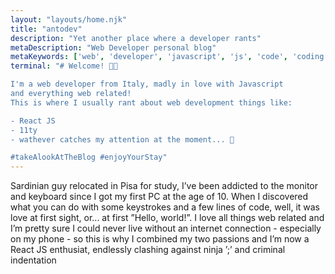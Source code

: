 ```yaml
---
layout: "layouts/home.njk"
title: "antodev"
description: "Yet another place where a developer rants"
metaDescription: "Web Developer personal blog"
metaKeywords: ['web', 'developer', 'javascript', 'js', 'code', 'coding']
terminal: "# Welcome! 🙌🏻

I'm a web developer from Italy, madly in love with Javascript
and everything web related!
This is where I usually rant about web development things like:

- React JS
- 11ty
- wathever catches my attention at the moment... 🚀

#takeAlookAtTheBlog #enjoyYourStay"
---
```


Sardinian guy relocated in Pisa for study, I’ve been addicted to the monitor and keyboard since I got my first PC at the age of 10. When I discovered what you can do with some keystrokes and a few lines of code, well, it was love at first sight, or... at first ”Hello, world!”. I love all things web related and I’m pretty sure I could never live without an internet connection - especially on my phone - so this is why I combined my two passions and I’m now a React JS enthusiat, endlessly clashing against ninja ’;’ and criminal indentation
